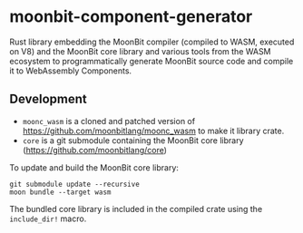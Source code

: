 # moonbit-component-generator

Rust library embedding the MoonBit compiler (compiled to WASM, executed on V8) and the MoonBit core library and various
tools from the WASM ecosystem to programmatically generate MoonBit source code and compile it to WebAssembly Components.

## Development

- `moonc_wasm` is a cloned and patched version of https://github.com/moonbitlang/moonc_wasm to make it library crate.
- `core` is a git submodule containing the MoonBit core library (https://github.com/moonbitlang/core)

To update and build the MoonBit core library:

```
git submodule update --recursive
moon bundle --target wasm
```

The bundled core library is included in the compiled crate using the `include_dir!` macro.
